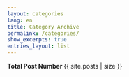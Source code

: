 ```yaml
---
layout: categories
lang: en
title: Category Archive
permalink: /categories/
show_excerpts: true
entries_layout: list
---
```


<strong>Total Post Number </strong><span class="taxonomy-count"> {{ site.posts | size }}</span>